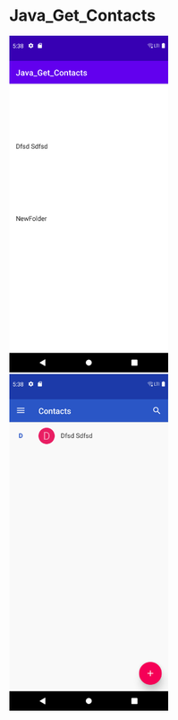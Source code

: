 # Java_Get_Contacts
<img src="demo1.png" alt= "demo1" height="600"/>
<img src="demo2.png" alt= "demo2" height="600"/>
